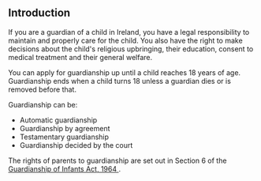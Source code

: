 ##  Introduction

If you are a guardian of a child in Ireland, you have a legal responsibility
to maintain and properly care for the child. You also have the right to make
decisions about the child's religious upbringing, their education, consent to
medical treatment and their general welfare.

You can apply for guardianship up until a child reaches 18 years of age.
Guardianship ends when a child turns 18 unless a guardian dies or is removed
before that.

Guardianship can be:

  * Automatic guardianship 
  * Guardianship by agreement 
  * Testamentary guardianship 
  * Guardianship decided by the court 

The rights of parents to guardianship are set out in Section 6 of the [
Guardianship of Infants Act, 1964
](https://revisedacts.lawreform.ie/eli/1964/act/7/front/revised/en/html) .
